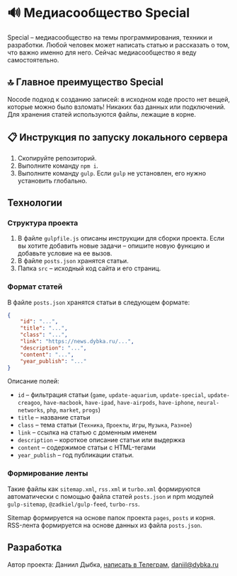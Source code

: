 # 🔊 Медиасообщество Special

Special – медиасообщество на темы программирования, техники и разработки. Любой человек может написать статью и рассказать о том, что важно именно для него. Сейчас медиасообщество я веду самостоятельно.

## 🔝 Главное преимущество Special

Nocode подход к созданию записей: в исходном коде просто нет вещей, которые можно было взломать! Никаких баз данных или подключений. Для хранения статей используются файлы, лежащие в корне.

## 📋 Инструкция по запуску локального сервера

1. Скопируйте репозиторий.
2. Выполните команду `npm i`.
3. Выполните команду `gulp`. Если `gulp` не установлен, его нужно установить глобально.

## Технологии

### Структура проекта

1. В файле `gulpfile.js` описаны инструкции для сборки проекта. Если вы хотите добавить новые задачи – опишите новую функцию и добавьте условие на ее вызов.
2. В файле `posts.json` хранятся статьи.
3. Папка `src` – исходный код сайта и его страниц.

### Формат статей

В файле `posts.json` хранятся статьи в следующем формате:

```JSON
{
    "id": "...",
    "title": "...",
    "class": "...",
    "link": "https://news.dybka.ru/...",
    "description": "...",
    "content": "...",
    "year_publish": "..."
}
```

Описание полей:

- `id` – фильтрация статьи (`game`, `update-aquarium`, `update-special`, `update-creagoo`, `have-macbook`, `have-ipad`, `have-airpods`, `have-iphone`, `neural-networks`, `php`, `market`, `progs`)
- `title` – название статьи
- `class` – тема статьи (`Техника`, `Проекты`, `Игры`, `Музыка`, `Разное`)
- `link` – ссылка на статью с доменным именем
- `description` – короткое описание статьи или выдержка
- `content` – содержимое статьи с HTML-тегами
- `year_publish` – год публикации статьи.

### Формирование ленты

Такие файлы как `sitemap.xml`, `rss.xml` и `turbo.xml` формируются автоматически с помощью файла статей `posts.json` и npm модулей `gulp-sitemap`, `@zadkiel/gulp-feed`, `turbo-rss`.

Sitemap формируется на основе папок проекта `pages`, `posts` и корня. RSS-лента формируется на основе данных из файла `posts.json`.

## Разработка

Автор проекта: Даниил Дыбка, [написать в Телеграм](https://ddybka.t.me), [daniil@dybka.ru](mailto:daniil@dybka.ru)
